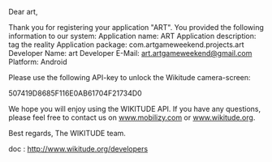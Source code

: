 Dear art,

Thank you for registering your application "ART". You provided the following information to our system:
Application name: ART
Application description: tag the reality
Application package: com.artgameweekend.projects.art
Developer Name: art
Developer E-Mail: art.artgameweekend@gmail.com
Platform: Android

Please use the following API-key to unlock the Wikitude camera-screen:

507419D8685F116E0AB61704F21734D0

We hope you will enjoy using the WIKITUDE API. If you have any questions, please feel free to contact us on www.mobilizy.com or www.wikitude.org.

Best regards,
The WIKITUDE team.




doc : http://www.wikitude.org/developers
